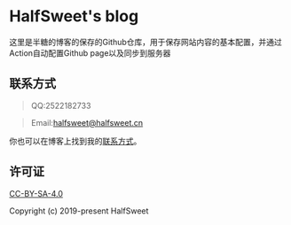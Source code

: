 # HalfSweet's blog
这里是半糖的博客的保存的Github仓库，用于保存网站内容的基本配置，并通过Action自动配置Github page以及同步到服务器

## 联系方式
>QQ:2522182733

>Email:halfsweet@halfsweet.cn

你也可以在博客上找到我的[联系方式](https://halfsweet.cn/about)。

## 许可证

[CC-BY-SA-4.0](LICENSE)

Copyright (c) 2019-present HalfSweet